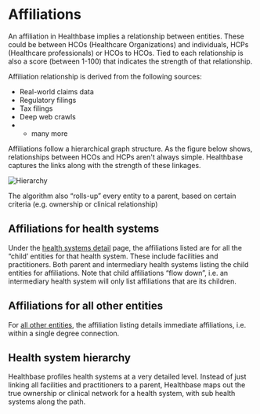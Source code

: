 # Affiliations

An affiliation in Healthbase implies a relationship between entities. These could be between HCOs \(Healthcare Organizations\) and individuals, HCPs \(Healthcare professionals\) or HCOs to HCOs. Tied to each relationship is also a score \(between 1-100\) that indicates the strength of that relationship.

Affiliation relationship is derived from the following sources:

* Real-world claims data
* Regulatory filings
* Tax filings
* Deep web crawls 
* + many more

Affiliations follow a hierarchical graph structure. As the figure below shows, relationships between HCOs and HCPs aren't always simple. Healthbase captures the links along with the strength of these linkages.

![Hierarchy](https://raw.githubusercontent.com/CompileInc/healthbase-knowledge-base/master/docs/images/Hierarchy.png)

The algorithm also “rolls-up” every entity to a parent, based on certain criteria \(e.g. ownership or clinical relationship\)

## Affiliations for health systems

Under the [health systems detail](https://app.gethealthbase.com/explore/detail/HS:E416011702/) page, the affiliations listed are for all the “child’ entities for that health system. These include facilities and practitioners. Both parent and intermediary health systems listing the child entities for affiliations. Note that child affiliations “flow down”, i.e. an intermediary health system will only list affiliations that are its children.

## Affiliations for all other entities

For [all other entities](https://app.gethealthbase.com/explore/detail/H:521302/), the affiliation listing details immediate affiliations, i.e. within a single degree connection.

## Health system hierarchy

Healthbase profiles health systems at a very detailed level. Instead of just linking all facilities and practitioners to a parent, Healthbase maps out the true ownership or clinical network for a health system, with sub health systems along the path.

